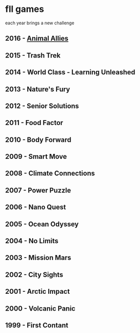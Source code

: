 # fll games

each year brings a new challenge

## 2016 - [Animal Allies](https://www.firstinspires.org/resource-library/fll/animal-allies-challenge-updates-and-resources)

<div class="youtube-player" data-id="Zj4IpvcHOrU"></div>

## 2015 - Trash Trek

<div class="youtube-player" data-id="akuN95EyXJk"></div>

## 2014 - World Class - Learning Unleashed

<div class="youtube-player" data-id="po9j6vpuW7A"></div>

## 2013 - Nature's Fury

## 2012 - Senior Solutions

## 2011 - Food Factor

## 2010 - Body Forward

## 2009 - Smart Move

## 2008 - Climate Connections

## 2007 - Power Puzzle

## 2006 - Nano Quest

## 2005 - Ocean Odyssey

## 2004 - No Limits

## 2003 - Mission Mars

## 2002 - City Sights

## 2001 - Arctic Impact

## 2000 - Volcanic Panic

## 1999 - First Contant
